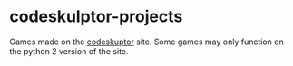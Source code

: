 # codeskulptor-projects
Games made on the [codeskuptor](https://py3.codeskulptor.org/) site. Some games may only function on the python 2 version of the site.
